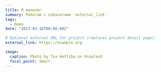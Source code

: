 ```yaml
---
title: Я кинолог
summary: Работаю с собачатами `external_link`.
tags:
  - Demo
date: "2023-03-16T00:00:00Z"

# Optional external URL for project (replaces project detail page).
external_link: https://example.org

image:
  caption: Photo by Toa Heftiba on Unsplash
  focal_point: Smart
---
```

